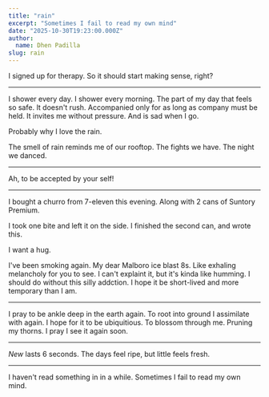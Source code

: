 ```yaml
---
title: "rain"
excerpt: "Sometimes I fail to read my own mind"
date: "2025-10-30T19:23:00.000Z"
author:
  name: Dhen Padilla
slug: rain
---
```


I signed up for therapy.
So it should start making sense, right?


---


I shower every day. I shower every morning.
The part of my day that feels so safe.
It doesn't rush. Accompanied only for as long as company must be held. 
It invites me without pressure. And is sad when I go.

Probably why I love the rain.

The smell of rain reminds me of our rooftop. The fights we have. The night we danced.


---

Ah, to be accepted by your self!


---


I bought a churro from 7-eleven this evening.
Along with 2 cans of Suntory Premium.

I took one bite and left it on the side.
I finished the second can, and wrote this.




I want a hug.





I've been smoking again. My dear Malboro ice blast 8s. 
Like exhaling melancholy for you to see. I can't explaint it, but it's kinda like humming.
I should do without this silly addction. I hope it be short-lived and more temporary than I am.

---

I pray to be ankle deep in the earth again. To root into ground I assimilate with again. I hope for it to be ubiquitious. To blossom through me. Pruning my thorns. 
I pray I see it again soon. 


---

_New_ lasts 6 seconds. The days feel ripe, but little feels fresh.


---


I haven't read something in in a while. 
Sometimes I fail to read my own mind.

